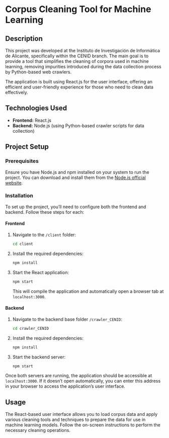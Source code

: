 # Corpus Cleaning Tool for Machine Learning

## Description
This project was developed at the Instituto de Investigación de Informática de Alicante, specifically within the CENID branch. The main goal is to provide a tool that simplifies the cleaning of corpora used in machine learning, removing impurities introduced during the data collection process by Python-based web crawlers.

The application is built using React.js for the user interface, offering an efficient and user-friendly experience for those who need to clean data effectively.

## Technologies Used
- **Frontend:** React.js
- **Backend:** Node.js (using Python-based crawler scripts for data collection)

## Project Setup

### Prerequisites
Ensure you have Node.js and npm installed on your system to run the project. You can download and install them from the [Node.js official website](https://nodejs.org/).

### Installation
To set up the project, you’ll need to configure both the frontend and backend. Follow these steps for each:

#### Frontend
1. Navigate to the `/client` folder:
   ```bash
   cd client
   ```
2. Install the required dependencies:
   ```bash
   npm install
   ```
3. Start the React application:
   ```bash
   npm start
   ```
   This will compile the application and automatically open a browser tab at `localhost:3000`.

#### Backend
1. Navigate to the backend base folder `/crawler_CENID`:
   ```bash
   cd crawler_CENID
   ```
2. Install the required dependencies:
   ```bash
   npm install
   ```
3. Start the backend server:
   ```bash
   npm start
   ```

Once both servers are running, the application should be accessible at `localhost:3000`. If it doesn’t open automatically, you can enter this address in your browser to access the application’s user interface.

## Usage
The React-based user interface allows you to load corpus data and apply various cleaning tools and techniques to prepare the data for use in machine learning models. Follow the on-screen instructions to perform the necessary cleaning operations.
